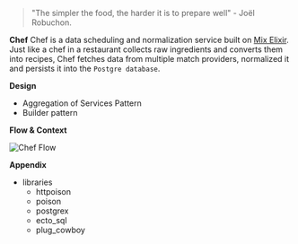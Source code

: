 > "The simpler the food, the harder it is to prepare well" - Joël Robuchon.

**Chef**
Chef is a data scheduling and normalization service built on [Mix Elixir](https://elixir-lang.org/getting-started/mix-otp/introduction-to-mix.html). 
Just like a chef in a restaurant collects raw ingredients and converts them into recipes, Chef fetches data from multiple match providers, normalized it and persists it into the `Postgre database`.

**Design**

* Aggregation of Services Pattern
* Builder pattern

**Flow & Context**

![Chef Flow](https://dev-to-uploads.s3.amazonaws.com/uploads/articles/rr5yu18jvfe8yunxgcdy.jpg)

**Appendix**
* libraries
    * httpoison
    * poison
    * postgrex
    * ecto_sql
    * plug_cowboy
    


